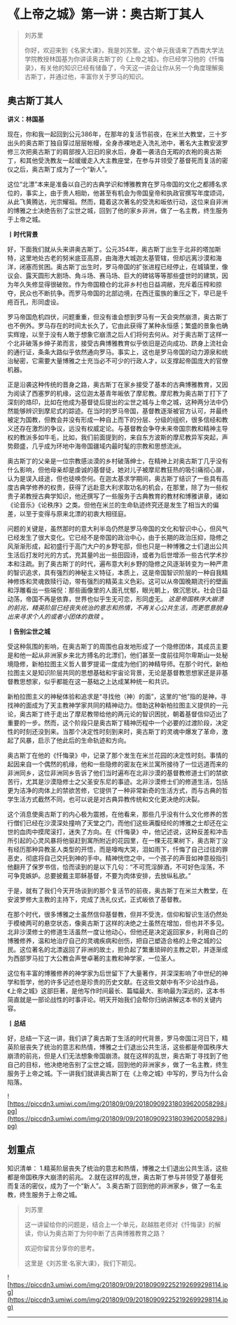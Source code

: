 # 《上帝之城》第一讲：奥古斯丁其人

> 刘苏里
> 
> 你好，欢迎来到《名家大课》，我是刘苏里。这个单元我请来了西南大学法学院教授林国基为你讲读奥古斯丁的《上帝之城》。你已经学习他的《忏悔录》，有关他的知识已经有储备了，今天这一讲会让你从另一个角度理解奥古斯丁，并通过他，丰富你关于罗马的知识。

## 奥古斯丁其人

 **讲义：林国基**

现在，你和我一起回到公元386年，在那年的复活节前夜，在米兰大教堂，三十岁出头的奥古斯丁独自穿过层层帐幔，全身赤裸地走入洗礼池中，著名大主教安波罗修三次把奥古斯丁的肩部按入汩汩的泉水后，身着一袭洁白无暇的衣袍的奥古斯丁，和其他受洗教友一起缓缓走入大主教座堂，在参与并领受了基督死而复活的密仪之后，奥古斯丁成为了一个“新人”。

这位“北漂”本来是准备以自己的古典学识和博雅教育在罗马帝国的文化之都搏名求位的，事实上，由于贵人相助，他甚至有机会为帝国皇帝和执政官撰写年度颂词，从此飞黄腾达，光宗耀祖。然而，籍着这次著名的受洗和皈依行动，这位来自非洲的博雅之士决绝告别了尘世之城，回到了他的家乡非洲，做了一名主教，终生服务于上帝之城。

 **丨时代背景**

好，下面我们就从头来讲奥古斯丁。公元354年，奥古斯丁出生于北非的塔加斯特，这里地处古老的努米底亚高原，由海港大城迦太基管辖，但却远离沙漠和海洋，闭塞而贫困。奥古斯丁出生时，罗马帝国的扩张进程已经停止，在城镇里，像议会、露天圆形大剧场、角斗场、赛马场、巨大的碑铭等等那些盛世时的建筑，因为年久失修显得很破败。作为帝国粮仓的北非乡村也日益凋敝，充斥着压榨和掠夺，民众也不断抗争。而罗马帝国的北部边境，在西迁蛮族的重压之下，早已是千疮百孔，形同虚设。

罗马帝国危机四伏，问题重重，但没有谁会想到罗马有一天会突然崩溃，奥古斯丁也不例外。罗马存在的时间太长久了，它由此获得了某种永恒感；繁盛的景象也确实辉煌，以至于没有人敢于想象它崩溃之后人们将何去何从。对于奥古斯丁这样一个北非破落乡绅子弟而言，接受古典博雅教育似乎依旧是迈向成功、跻身上流社会的通行证，条条大路似乎依然通向罗马。事实上，这也是罗马帝国的动力源泉和统治秘密，它需要大量博雅之士充当必不可少的行政人才，以支撑起帝国庞大的官僚机器。

正是沿袭这种传统的晋身之路，奥古斯丁在家乡接受了基本的古典博雅教育，又因为阅读了西塞罗的机缘，这位迦太基青年皈依了摩尼教。摩尼教为奥古斯丁打下了深刻的烙印，比如在他成为基督徒后提出的尘世之城与上帝之城，这种两分法中仍然能够辨识到摩尼式的踪迹。在当时的罗马帝国，基督教逐渐被官方认可，并最终被定为国教，但教会并没有形成一种自上而下的分层、分级的组织，很多信经和教义还存在激烈的争议，远没有权威定论。与基督教会争夺未来帝国宗教和精神主导权的教派多如牛毛，比如，我们前面提到的，来自东方波斯的摩尼教异军突起，声势颇盛，几乎成为环地中海帝国疆域内最时髦的宗教和思想流派。

奥古斯丁的父亲是一位宗教感淡漠的乡村破落绅士，在精神上对奥古斯丁几乎没有什么影响，但他母亲却是虔诚的基督徒，她对儿子被摩尼教狂热的吸引痛彻心扉，认为是误入歧途，但也徒唤奈何。在迦太基求学期间，奥古斯丁结识了一些具有高度古典学修养的权贵，获得了远赴意大利求取功名的机会，在那里，除了为一些权贵子弟教授古典学知识，他还撰写了一些服务于古典教育的教材和博雅讲章，诸如《论音乐》《论秩序》之类。但他在米兰的生命轨迹终究还是发生了相当大的偏差，以至于变得与原来北漂的初衷大相径庭。

问题的关键是，虽然那时的意大利半岛仍然是罗马帝国的文化和智识中心，但风气已经发生了很大变化。它已经不是帝国的政治中心，由于长期的政治压抑，隐修之风渐渐形成，起初盛行于高门大户的乡野宅邸，但也只是一种博雅之士们退出公共生活后打发时光的方式，充其量吟出一些田园诗，或者为后世增添一些古代学术抄本和注疏。到了奥古斯丁的时代，遍布意大利乡野的隐修之风逐渐转变为一种严肃的智识追求，具有强烈的神秘主义特征，本质上，这是帝国智识阶层的一种自我精神修炼和灵魂救赎行动，带有强烈的精英主义色彩。这可以从帝国晚期流行的壁画和浮雕看出一些端倪：那些画像里的人面孔忧郁，眼光朝上，做沉思状。社会日益动荡，帝国不再是依靠，世界也似乎生无可恋，形同虚无。 *这是帝国秩序大崩溃的前兆，精英阶层已经丧失统治的意志和热情，不再关心公共生活，而更愿意脱身出来寻求个人的或者小团体的救赎* 。

 **丨告别尘世之城**

受这种氛围的影响，在奥古斯丁的周围也自发地形成了一个隐修团体，其成员主要是和他一起从非洲家乡来北方搏名的北漂们，他们甚至一度前往阿尔卑斯山一处秘境隐修，新柏拉图主义哲人普罗提诺一度成为他们的神精导师。在那个时代，新柏拉图主义是知识阶层共同的思想基础和宇宙论背景，无论是基督教思想家还是非基督教思想家，似乎都能在这一基础之上达成某种统一和共识。

新柏拉图主义的神秘体验和追求是“寻找他（神）的面”，这里的“他”指的是神，寻找神的面成为了天主教神学家共同的精神动力。借助这种新柏拉图主义提供的一元论，奥古斯丁终于走出了摩尼教带给他的两元论的智识困扰，朝着基督信仰迈出了重要的一步。然而，这个阶段只是奥古斯丁精神历程中一个必要的过渡阶段，决定性的时刻还没到来。当那个决定性时刻到来时，奥古斯丁的灵魂中爆发了革命，激起了风暴，启示了他此后的生命轨迹和方向。

奥古斯丁在他的《忏悔录》中，记录了那个发生在米兰花园的决定性时刻。事情的起因来自一个偶然的机缘，他和一些隐修的密友在米兰寓所接待了一位远道而来的非洲同乡，这位非洲同乡告诉了他们当时遍布在北非沙漠的基督教修道士们的禁欲苦行，尤其是沙漠隐修士之父圣安东尼的事迹。北非沙漠修士们的修道生活，包括更为洁净的肉体上的禁欲苦修，它提供了一种非常新奇的生活方式，而与古典的哲学生活方式截然不同，也可以说是对古典异教传统和文化更决绝的决裂。

这个消息使奥古斯丁的内心极为震撼，在他看来，那些几乎没有什么文化修养的苦行僧们已经在沙漠深处撞响了天堂之门，而他们这些满腹经纶的博雅之士却还在尘世的血肉中摸爬滚打，迷失了方向。在《忏悔录》中，他记述说，这种反差和冲击所引起的心灵风暴将他驱赶到寓所附近的花园里，在一棵无花果树下，奥古斯丁没有经历那种异教圣人类型的开悟，而是嚎啕大哭，泪如雨下，忏悔了自己过往的罪恶史，彻底将自己交托到神的手中。精神恍惚之中，一个孩子的声音如神意般指引他翻开了保罗书信，恰而读到的是以下几句：“不可荒淫醉酒，不可好色淫荡，不可争竞嫉妒。总要披戴主耶稣基督，不要为肉体安排，去放纵私欲。”

于是，就有了我们今天开场谈到的那个复活节的前夜，奥古斯丁在米兰大教堂，在安波罗修大主教的主持下，完成了洗礼仪式，正式皈依了基督教。

在那个时代，很多博雅之士虽然信仰基督教，但并不受洗，信仰和智识生活仍然处于模棱两可的悬空状态，像奥古斯丁这样的决绝之士虽然在增加，但也并不多见。北非沙漠修士的修道生活虽然一度让他动心，但他还是决定返回家乡，利用自己的博雅修养，温和地治疗自己的灵魂疾病和创伤，把自己塑造合格的上帝之城的公民。这位著名的北漂返回了非洲的故土，担负起了繁重琐碎的主教之职，并逐渐成为西部罗马拉丁大公教会声誉卓著的主教和神学家，一位圣人。

这位有丰富的博雅修养的神学家为后世留下了大量著作，并深深影响了中世纪的神学和哲学，他的许多记述也是珍贵的历史文献。在这些文献中有不少论战作品，《上帝之城》这部巨著，是他写作时间最长、篇幅最大、影响最为深远的，这本书简直就是一部论战性的时事评论。明天开始我们会帮你归纳讲解这本书的关键内容。

 **丨总结**

好，总结一下这一讲，我们讲了奥古斯丁生活的时代背景，罗马帝国江河日下，精英阶层丧失了统治的意志和热情，博雅之士们退出公共生活，这些都是帝国秩序大崩溃的前兆，但是人们无法想象帝国崩溃。就在这样的乱世，奥古斯丁寻找到了他自己的目标，他决绝地告别了尘世之城，回到他的非洲家乡，做了一名主教，终生服务于上帝之城。下一讲我们就讲奥古斯丁在《上帝之城》中写的，罗马为什么会陷落。

![https://piccdn3.umiwi.com/img/201809/09/201809092318039620058298.jpg](https://piccdn3.umiwi.com/img/201809/09/201809092318039620058298.jpg)

## 划重点

知识清单：
1.精英阶层丧失了统治的意志和热情，博雅之士们退出公共生活，这些都是帝国秩序大崩溃的前兆。
2.就在这样的乱世，奥古斯丁参与并领受了基督死而复活的密仪，成为了一个“新人”。
3.奥古斯丁回到他的非洲家乡，做了一名主教，终生服务于上帝之城。


> 刘苏里
> 
> 这一讲留给你的问题是，结合上一个单元，赵越胜老师对《忏悔录》的解读，你认为奥古斯丁为何中断了古典博雅教育之路？
> 
> 欢迎你留言分享你的思考。
> 
> 这里是《刘苏里·名家大课》，我们下期见。

![https://piccdn3.umiwi.com/img/201809/09/201809092252192699298114.jpg](https://piccdn3.umiwi.com/img/201809/09/201809092252192699298114.jpg)

---

